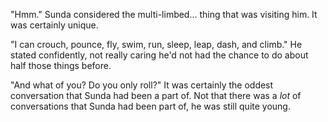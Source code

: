"Hmm." Sunda considered the multi-limbed... thing that was visiting him. It was certainly unique.

"I can crouch, pounce, fly, swim, run, sleep, leap, dash, and climb." He stated confidently, not really caring he'd not had the chance to do about half those things before.

"And what of you? Do you only roll?" It was certainly the oddest conversation that Sunda had been a part of. Not that there was a *lot* of conversations that Sunda had been part of, he was still quite young.